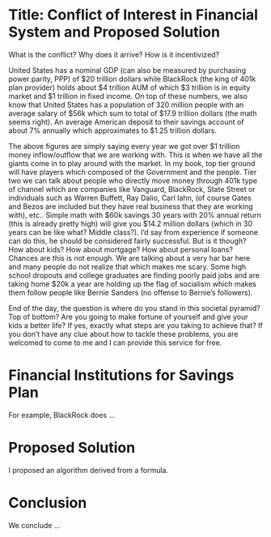 # Title: Conflict of Interest in Financial System and Proposed Solution

What is the conflict? Why does it arrive? How is it incentivized?

United States has a nominal GDP (can also be measured by purchasing power parity, PPP) of $20 trillion dollars while BlackRock (the king of 401k plan provider) holds about $4 trillion AUM of which $3 trillion is in equity market and $1 trillion in fixed income. On top of these numbers, we also know that United States has a population of 320 million people with an average salary of $56k which sum to total of $17.9 trillion dollars (the math seems right). An average American deposit to their savings account of about 7% annually which approximates to $1.25 trillion dollars. 

The above figures are simply saying every year we got over $1 trillion money inflow/outflow that we are working with. This is when we have all the giants come in to play around with the market. In my book, top tier ground will have players which composed of the Government and the people. Tier two we can talk about people who directly move money through 401k type of channel which are companies like Vanguard, BlackRock, State Street or individuals such as Warren Buffett, Ray Dalio, Carl Iahn, (of course Gates and Bezos are included but they have real business that they are working with), etc..
Simple math with $60k savings 30 years with 20% annual return (this is already pretty high) will give you $14.2 million dollars (which in 30 years can be like what? Middle class?). I’d say from experience if someone can do this, he should be considered fairly successful. But is it though? How about kids? How about mortgage? How about personal loans? Chances are this is not enough. 
We are talking about a very har bar here and many people do not realize that which makes me scary. Some high school dropouts and college graduates are finding poorly paid jobs and are taking home $20k a year are holding up the flag of socialism which makes them follow people like Bernie Sanders (no offense to Bernie’s followers).

End of the day, the question is where do you stand in this societal pyramid? Top of bottom? Are you going to make fortune of yourself and give your kids a better life? If yes, exactly what steps are you taking to achieve that? If you don’t have any clue about how to tackle these problems, you are welcomed to come to me and I can provide this service for free. 


# Financial Institutions for Savings Plan

For example, BlackRock does ...

# Proposed Solution

I proposed an algorithm derived from a formula. 

# Conclusion

We conclude ...
